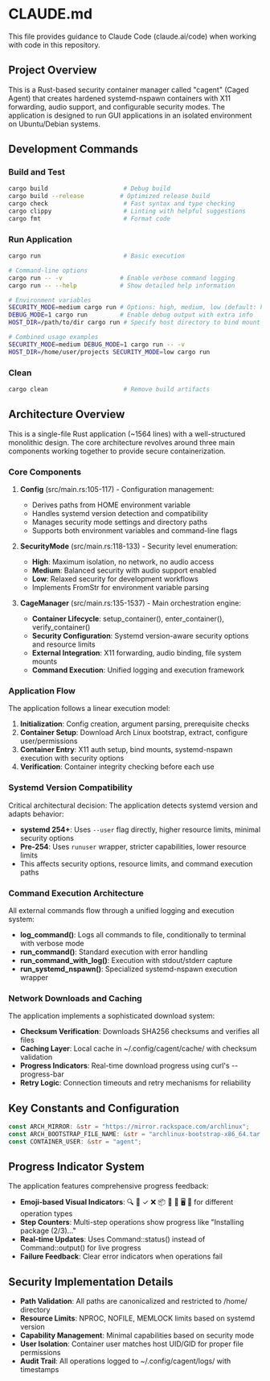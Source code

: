 # CLAUDE.md

This file provides guidance to Claude Code (claude.ai/code) when working with code in this repository.

## Project Overview

This is a Rust-based security container manager called "cagent" (Caged Agent) that creates hardened systemd-nspawn containers with X11 forwarding, audio support, and configurable security modes. The application is designed to run GUI applications in an isolated environment on Ubuntu/Debian systems.

## Development Commands

### Build and Test
```bash
cargo build                     # Debug build
cargo build --release          # Optimized release build
cargo check                     # Fast syntax and type checking
cargo clippy                    # Linting with helpful suggestions
cargo fmt                       # Format code
```

### Run Application
```bash
cargo run                       # Basic execution

# Command-line options
cargo run -- -v                # Enable verbose command logging  
cargo run -- --help            # Show detailed help information

# Environment variables
SECURITY_MODE=medium cargo run # Options: high, medium, low (default: high)
DEBUG_MODE=1 cargo run         # Enable debug output with extra info
HOST_DIR=/path/to/dir cargo run # Specify host directory to bind mount

# Combined usage examples
SECURITY_MODE=medium DEBUG_MODE=1 cargo run -- -v
HOST_DIR=/home/user/projects SECURITY_MODE=low cargo run
```

### Clean
```bash
cargo clean                     # Remove build artifacts
```

## Architecture Overview

This is a single-file Rust application (~1564 lines) with a well-structured monolithic design. The core architecture revolves around three main components working together to provide secure containerization.

### Core Components

1. **Config** (src/main.rs:105-117) - Configuration management:
   - Derives paths from HOME environment variable
   - Handles systemd version detection and compatibility
   - Manages security mode settings and directory paths
   - Supports both environment variables and command-line flags

2. **SecurityMode** (src/main.rs:118-133) - Security level enumeration:
   - **High**: Maximum isolation, no network, no audio access
   - **Medium**: Balanced security with audio support enabled  
   - **Low**: Relaxed security for development workflows
   - Implements FromStr for environment variable parsing

3. **CageManager** (src/main.rs:135-1537) - Main orchestration engine:
   - **Container Lifecycle**: setup_container(), enter_container(), verify_container()
   - **Security Configuration**: Systemd version-aware security options and resource limits
   - **External Integration**: X11 forwarding, audio binding, file system mounts
   - **Command Execution**: Unified logging and execution framework

### Application Flow

The application follows a linear execution model:
1. **Initialization**: Config creation, argument parsing, prerequisite checks
2. **Container Setup**: Download Arch Linux bootstrap, extract, configure user/permissions  
3. **Container Entry**: X11 auth setup, bind mounts, systemd-nspawn execution with security options
4. **Verification**: Container integrity checking before each use

### Systemd Version Compatibility

Critical architectural decision: The application detects systemd version and adapts behavior:
- **systemd 254+**: Uses `--user` flag directly, higher resource limits, minimal security options
- **Pre-254**: Uses `runuser` wrapper, stricter capabilities, lower resource limits
- This affects security options, resource limits, and command execution paths

### Command Execution Architecture

All external commands flow through a unified logging and execution system:
- **log_command()**: Logs all commands to file, conditionally to terminal with verbose mode
- **run_command()**: Standard execution with error handling 
- **run_command_with_log()**: Execution with stdout/stderr capture
- **run_systemd_nspawn()**: Specialized systemd-nspawn execution wrapper

### Network Downloads and Caching

The application implements a sophisticated download system:
- **Checksum Verification**: Downloads SHA256 checksums and verifies all files
- **Caching Layer**: Local cache in ~/.config/cagent/cache/ with checksum validation
- **Progress Indicators**: Real-time download progress using curl's --progress-bar
- **Retry Logic**: Connection timeouts and retry mechanisms for reliability

## Key Constants and Configuration

```rust
const ARCH_MIRROR: &str = "https://mirror.rackspace.com/archlinux";
const ARCH_BOOTSTRAP_FILE_NAME: &str = "archlinux-bootstrap-x86_64.tar.zst";
const CONTAINER_USER: &str = "agent";
```

## Progress Indicator System  

The application features comprehensive progress feedback:
- **Emoji-based Visual Indicators**: 🔍 🔄 ✓ ❌ 📦 🔧 👤 🖥️ 🚀 for different operation types
- **Step Counters**: Multi-step operations show progress like "Installing package (2/3)..."
- **Real-time Updates**: Uses Command::status() instead of Command::output() for live progress
- **Failure Feedback**: Clear error indicators when operations fail

## Security Implementation Details

- **Path Validation**: All paths are canonicalized and restricted to /home/ directory
- **Resource Limits**: NPROC, NOFILE, MEMLOCK limits based on systemd version  
- **Capability Management**: Minimal capabilities based on security mode
- **User Isolation**: Container user matches host UID/GID for proper file permissions
- **Audit Trail**: All operations logged to ~/.config/cagent/logs/ with timestamps
